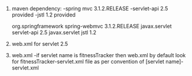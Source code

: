 1. maven dependency:
    -spring mvc 3.1.2.RELEASE
    -servlet-api 2.5 provided
    -jstl 1.2 provided

      <dependencies>
        <dependency>
          <groupId>org.springframework</groupId>
          <artifactId>spring-webmvc</artifactId>
          <version>3.1.2.RELEASE</version>
        </dependency>
        <dependency>
          <groupId>javax.servlet</groupId>
          <artifactId>servlet-api</artifactId>
          <version>2.5</version>
        </dependency>
        <dependency>
          <groupId>javax.servlet</groupId>
          <artifactId>jstl</artifactId>
          <version>1.2</version>
        </dependency>
      </dependencies>
   
2. web.xml for servlet 2.5
**<web-app id="WebApp_ID" version="2.4"
   xmlns="http://java.sun.com/xml/ns/j2ee"
   xmlns:xsi="http://www.w3.org/2001/XMLSchema-instance"
   xsi:schemaLocation="http://java.sun.com/xml/ns/j2ee
   http://java.sun.com/xml/ns/j2ee/web-app_2_4.xsd">**
3. web.xml 
  -if servlet name is fitnessTracker then web.xml by default look for fitnessTracker-servlet.xml file
   as per convention of [servlet name]-servlet.xml
 